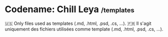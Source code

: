 <h1>
  Codename: Chill Leya 
  <small style="font-size: 20px;">/templates</small>
</h1>

🇺🇸 Only files used as templates (.md, .html, .psd, .cs, ...).
🇫🇷 Il s'agit uniquement des fichiers utilisées comme template (.md, .html, .psd, .cs, ...).
